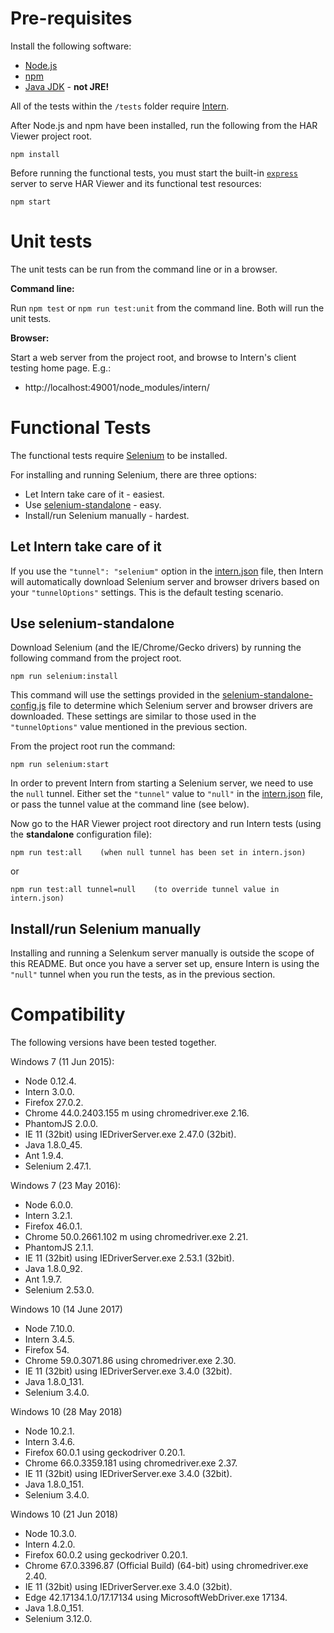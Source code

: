 # Pre-requisites

Install the following software:

- [Node.js](https://docs.npmjs.com/getting-started/installing-node)
- [npm](https://docs.npmjs.com/getting-started/installing-node)
- [Java JDK](http://www.oracle.com/technetwork/java/javase/downloads/index.html) - **not JRE!**

All of the tests within the `/tests` folder require [Intern](https://github.com/theintern/intern/).

After Node.js and npm have been installed, run the following from the HAR Viewer project root.

    npm install

Before running the functional tests, you must start the built-in [`express`](https://expressjs.com/) server to serve HAR Viewer and its functional test resources:

    npm start

# Unit tests

The unit tests can be run from the command line or in a browser.

**Command line:**

Run `npm test` or `npm run test:unit` from the command line. Both will run the unit tests.

**Browser:**

Start a web server from the project root, and browse to Intern's client testing home page. E.g.:

- http://localhost:49001/node_modules/intern/


# Functional Tests

The functional tests require [Selenium](http://www.seleniumhq.org/download/) to be installed.

For installing and running Selenium, there are three options:
- Let Intern take care of it - easiest.
- Use [selenium-standalone](https://github.com/vvo/selenium-standalone) - easy.
- Install/run Selenium manually - hardest.

## Let Intern take care of it

If you use the `"tunnel": "selenium"` option in the [intern.json](intern.json) file, then Intern will automatically download Selenium server and browser drivers based on your `"tunnelOptions"` settings. This is the default testing scenario.

## Use selenium-standalone

Download Selenium (and the IE/Chrome/Gecko drivers) by running the following command from the project root.

    npm run selenium:install

This command will use the settings provided in the [selenium-standalone-config.js](selenium-standalone-config.js) file to determine which Selenium server and browser drivers are downloaded. These settings are similar to those used in the `"tunnelOptions"` value mentioned in the previous section.

From the project root run the command:

    npm run selenium:start

In order to prevent Intern from starting a Selenium server, we need to use the `null` tunnel. Either set the `"tunnel"` value to `"null"` in the [intern.json](intern.json) file, or pass the tunnel value at the command line (see below).

Now go to the HAR Viewer project root directory and run Intern tests (using the **standalone** configuration file):

    npm run test:all    (when null tunnel has been set in intern.json)

or

    npm run test:all tunnel=null    (to override tunnel value in intern.json)


## Install/run Selenium manually

Installing and running a Selenkum server manually is outside the scope of this README. But once you have a server set up, ensure Intern is using the `"null"` tunnel when you run the tests, as in the previous section.


# Compatibility

The following versions have been tested together.

Windows 7 (11 Jun 2015):

- Node 0.12.4.
- Intern 3.0.0.
- Firefox 27.0.2.
- Chrome 44.0.2403.155 m using chromedriver.exe 2.16.
- PhantomJS 2.0.0.
- IE 11 (32bit) using IEDriverServer.exe 2.47.0 (32bit).
- Java 1.8.0_45.
- Ant 1.9.4.
- Selenium 2.47.1.

Windows 7 (23 May 2016):

- Node 6.0.0.
- Intern 3.2.1.
- Firefox 46.0.1.
- Chrome 50.0.2661.102 m using chromedriver.exe 2.21.
- PhantomJS 2.1.1.
- IE 11 (32bit) using IEDriverServer.exe 2.53.1 (32bit).
- Java 1.8.0_92.
- Ant 1.9.7.
- Selenium 2.53.0.

Windows 10 (14 June 2017)

- Node 7.10.0.
- Intern 3.4.5.
- Firefox 54.
- Chrome 59.0.3071.86 using chromedriver.exe 2.30.
- IE 11 (32bit) using IEDriverServer.exe 3.4.0 (32bit).
- Java 1.8.0_131.
- Selenium 3.4.0.

Windows 10 (28 May 2018)

- Node 10.2.1.
- Intern 3.4.6.
- Firefox 60.0.1 using geckodriver 0.20.1.
- Chrome 66.0.3359.181 using chromedriver.exe 2.37.
- IE 11 (32bit) using IEDriverServer.exe 3.4.0 (32bit).
- Java 1.8.0_151.
- Selenium 3.4.0.

Windows 10 (21 Jun 2018)

- Node 10.3.0.
- Intern 4.2.0.
- Firefox 60.0.2 using geckodriver 0.20.1.
- Chrome 67.0.3396.87 (Official Build) (64-bit) using chromedriver.exe 2.40.
- IE 11 (32bit) using IEDriverServer.exe 3.4.0 (32bit).
- Edge 42.17134.1.0/17.17134 using MicrosoftWebDriver.exe 17134.
- Java 1.8.0_151.
- Selenium 3.12.0.
